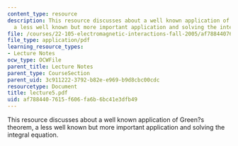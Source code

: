 ```yaml
---
content_type: resource
description: This resource discusses about a well known application of Green?s theorem,
  a less well known but more important application and solving the integral equation.
file: /courses/22-105-electromagnetic-interactions-fall-2005/af7884407615f606fa6b6bc41e3dfb49_lecture5.pdf
file_type: application/pdf
learning_resource_types:
- Lecture Notes
ocw_type: OCWFile
parent_title: Lecture Notes
parent_type: CourseSection
parent_uid: 3c911222-3792-b82e-e969-b9d8cbc00cdc
resourcetype: Document
title: lecture5.pdf
uid: af788440-7615-f606-fa6b-6bc41e3dfb49
---
```

This resource discusses about a well known application of Green?s theorem, a less well known but more important application and solving the integral equation.

